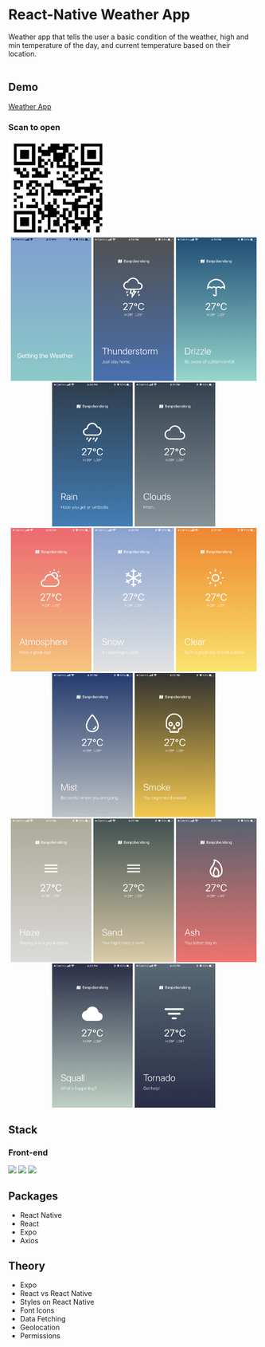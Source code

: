 # React-Native Weather App

Weather app that tells the user a basic condition of the weather, high and min temperature of the day, and current temperature based on their location. 
<br /><br />
## Demo 
[Weather App](https://expo.dev/@inwookie/weather-app)

### Scan to open
<img src="demo/demo.png" width="200">


<div align="center" >
  <img src="demo/01.PNG" width="162">
  <img src="demo/02.PNG" width="162">
  <img src="demo/03.PNG" width="162">
  <img src="demo/04.PNG" width="162">
  <img src="demo/05.PNG" width="162">
  <br />
  <img src="demo/06.PNG" width="162">
  <img src="demo/07.PNG" width="162">
  <img src="demo/08.PNG" width="162">
  <img src="demo/09.PNG" width="162">
  <img src="demo/10.PNG" width="162">
  <br/>
  <img src="demo/11.PNG" width="162">
  <img src="demo/14.PNG" width="162">
  <img src="demo/15.PNG" width="162">
  <img src="demo/16.PNG" width="162">
  <img src="demo/17.PNG" width="162">
</div>

## Stack

### Front-end

<img height="30" src="https://img.shields.io/badge/React-black?style=for-the-badge&logo=React&logoColor=#61DAFB"/> <img height="30" src="https://img.shields.io/badge/Javascript-black?style=for-the-badge&logo=Javascript&logoColor=F7DF1E"/>
<img height="30" src="https://img.shields.io/badge/expo-000020?style=for-the-badge&logo=expo&logoColor=white" />

## Packages

- React Native
- React
- Expo
- Axios

## Theory

- Expo
- React vs React Native
- Styles on React Native
- Font Icons
- Data Fetching
- Geolocation
- Permissions
